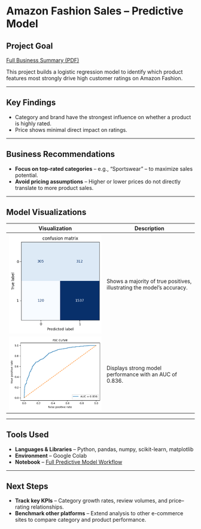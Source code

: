 # Amazon Fashion Sales – Predictive Model

## Project Goal
[Full Business Summary (PDF)](04_amazon_predictive_model_business_summary.pdf)

This project builds a logistic regression model to identify which product features most strongly drive high customer ratings on Amazon Fashion.

---

## Key Findings
- Category and brand have the strongest influence on whether a product is highly rated.
- Price shows minimal direct impact on ratings.

---

## Business Recommendations
- **Focus on top-rated categories** – e.g., “Sportswear” – to maximize sales potential.
- **Avoid pricing assumptions** – Higher or lower prices do not directly translate to more product sales.

---

## Model Visualizations

| Visualization | Description |
|---------------|------------|
| ![Confusion Matrix](visualizations/confusion_matrix.png) | Shows a majority of true positives, illustrating the model’s accuracy. |
| ![ROC Curve Plot](visualizations/roc_curve_plot.png) | Displays strong model performance with an AUC of 0.836. |

---

## Tools Used
- **Languages & Libraries** – Python, pandas, numpy, scikit-learn, matplotlib  
- **Environment** – Google Colab  
- **Notebook** – [Full Predictive Model Workflow](notebooks/03_amazon_sales_products_predictive_model.ipynb)
  
---

## Next Steps
- **Track key KPIs** – Category growth rates, review volumes, and price–rating relationships.  
- **Benchmark other platforms** – Extend analysis to other e-commerce sites to compare category and product performance.

